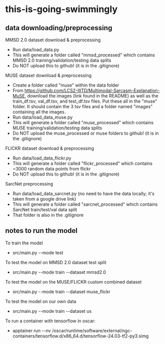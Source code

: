 # this-is-going-swimmingly

## data downloading/preprocessing

MMSD 2.0 dataset download & preprocessing

-   Run data/load_data.py
-   This will generate a folder called "mmsd_processed" which contains MMSD 2.0 training/validation/testing data splits
-   Do NOT upload this to github! (it is in the .gitignore)

MUSE dataset download & preprocessing

-   Create a folder called "muse" within the data folder
-   From https://github.com/LCS2-IIITD/Multimodal-Sarcasm-Explanation-MuSE, download the images (link found in the README) as well as the train_df.tsv, val_df.tsv, and test_df.tsv files. Put these all in the "muse" folder. It should contain the 3 tsv files and a folder named "images" containing all the images.
-   Run data/load_data_muse.py
-   This will generate a folder called "muse_processed" which contains MUSE training/validation/testing data splits
-   Do NOT upload the muse_processed or muse folders to github! (it is in the .gitignore)

FLICKR dataset download & preprocessing

-   Run data/load_data_flickr.py
-   This will generate a folder called "flickr_processed" which contains ~3000 random data points from flickr
-   Do NOT upload this to github! (it is in the .gitignore)

SarcNet preprocessing
-   Run data/load_data_sarcnet.py (no need to have the data locally; it's taken from a google drive link)
-   This will generate a folder called "sarcnet_processed" which contains SarcNet train/test/val data split
-   That folder is also in the .gitignore

## notes to run the model

To train the model

-   src/main.py --mode test

To test the model on MMSD 2.0 dataset test split

-   src/main.py --mode train --dataset mmsd2.0

To test the model on the MUSE/FLICKR custom combined dataset

-   src/main.py --mode train --dataset muse_flickr

To test the model on our own data

-   src/main.py --mode train --dataset us

To run a container with tensorflow in oscar:

-   apptainer run --nv /oscar/runtime/software/external/ngc-containers/tensorflow.d/x86_64.d/tensorflow-24.03-tf2-py3.simg
